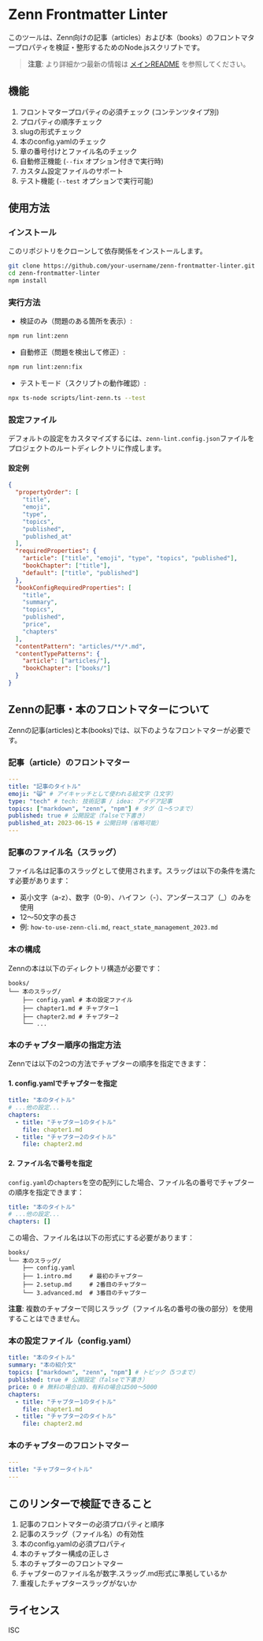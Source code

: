 # Zenn Frontmatter Linter

このツールは、Zenn向けの記事（articles）および本（books）のフロントマタープロパティを検証・整形するためのNode.jsスクリプトです。

> **注意**: より詳細かつ最新の情報は [メインREADME](./README.md) を参照してください。

## 機能

1. フロントマタープロパティの必須チェック (コンテンツタイプ別)
2. プロパティの順序チェック
3. slugの形式チェック
4. 本のconfig.yamlのチェック
5. 章の番号付けとファイル名のチェック
6. 自動修正機能 (`--fix` オプション付きで実行時)
7. カスタム設定ファイルのサポート
8. テスト機能 (`--test` オプションで実行可能)

## 使用方法

### インストール

このリポジトリをクローンして依存関係をインストールします。

```bash
git clone https://github.com/your-username/zenn-frontmatter-linter.git
cd zenn-frontmatter-linter
npm install
```

### 実行方法

- 検証のみ（問題のある箇所を表示）:
```bash
npm run lint:zenn
```

- 自動修正（問題を検出して修正）:
```bash
npm run lint:zenn:fix
```

- テストモード（スクリプトの動作確認）:
```bash
npx ts-node scripts/lint-zenn.ts --test
```

### 設定ファイル

デフォルトの設定をカスタマイズするには、`zenn-lint.config.json`ファイルをプロジェクトのルートディレクトリに作成します。

#### 設定例
```json
{
  "propertyOrder": [
    "title",
    "emoji",
    "type",
    "topics",
    "published",
    "published_at"
  ],
  "requiredProperties": {
    "article": ["title", "emoji", "type", "topics", "published"],
    "bookChapter": ["title"],
    "default": ["title", "published"]
  },
  "bookConfigRequiredProperties": [
    "title",
    "summary",
    "topics",
    "published",
    "price",
    "chapters"
  ],
  "contentPattern": "articles/**/*.md",
  "contentTypePatterns": {
    "article": ["articles/"],
    "bookChapter": ["books/"]
  }
}
```

## Zennの記事・本のフロントマターについて

Zennの記事(articles)と本(books)では、以下のようなフロントマターが必要です。

### 記事（article）のフロントマター
```yaml
---
title: "記事のタイトル"
emoji: "😸" # アイキャッチとして使われる絵文字（1文字）
type: "tech" # tech: 技術記事 / idea: アイデア記事
topics: ["markdown", "zenn", "npm"] # タグ（1〜5つまで）
published: true # 公開設定（falseで下書き）
published_at: 2023-06-15 # 公開日時（省略可能）
---
```

### 記事のファイル名（スラッグ）
ファイル名は記事のスラッグとして使用されます。スラッグは以下の条件を満たす必要があります：
- 英小文字（a-z）、数字（0-9）、ハイフン（-）、アンダースコア（_）のみを使用
- 12〜50文字の長さ
- 例: `how-to-use-zenn-cli.md`, `react_state_management_2023.md`

### 本の構成
Zennの本は以下のディレクトリ構造が必要です：

```
books/
└── 本のスラッグ/
    ├── config.yaml # 本の設定ファイル
    ├── chapter1.md # チャプター1
    ├── chapter2.md # チャプター2
    └── ...
```

### 本のチャプター順序の指定方法

Zennでは以下の2つの方法でチャプターの順序を指定できます：

#### 1. config.yamlでチャプターを指定

```yaml
title: "本のタイトル"
# ...他の設定...
chapters:
  - title: "チャプター1のタイトル"
    file: chapter1.md
  - title: "チャプター2のタイトル"
    file: chapter2.md
```

#### 2. ファイル名で番号を指定

`config.yaml`の`chapters`を空の配列にした場合、ファイル名の番号でチャプターの順序を指定できます：

```yaml
title: "本のタイトル"
# ...他の設定...
chapters: []
```

この場合、ファイル名は以下の形式にする必要があります：

```
books/
└── 本のスラッグ/
    ├── config.yaml
    ├── 1.intro.md     # 最初のチャプター
    ├── 2.setup.md     # 2番目のチャプター 
    └── 3.advanced.md  # 3番目のチャプター
```

**注意**: 複数のチャプターで同じスラッグ（ファイル名の番号の後の部分）を使用することはできません。

### 本の設定ファイル（config.yaml）
```yaml
title: "本のタイトル"
summary: "本の紹介文"
topics: ["markdown", "zenn", "npm"] # トピック（5つまで）
published: true # 公開設定（falseで下書き）
price: 0 # 無料の場合は0、有料の場合は500〜5000
chapters:
  - title: "チャプター1のタイトル"
    file: chapter1.md
  - title: "チャプター2のタイトル"
    file: chapter2.md
```

### 本のチャプターのフロントマター
```yaml
---
title: "チャプタータイトル"
---
```

## このリンターで検証できること

1. 記事のフロントマターの必須プロパティと順序
2. 記事のスラッグ（ファイル名）の有効性
3. 本のconfig.yamlの必須プロパティ
4. 本のチャプター構成の正しさ
5. 本のチャプターのフロントマター
6. チャプターのファイル名が数字.スラッグ.md形式に準拠しているか
7. 重複したチャプタースラッグがないか

## ライセンス

ISC 